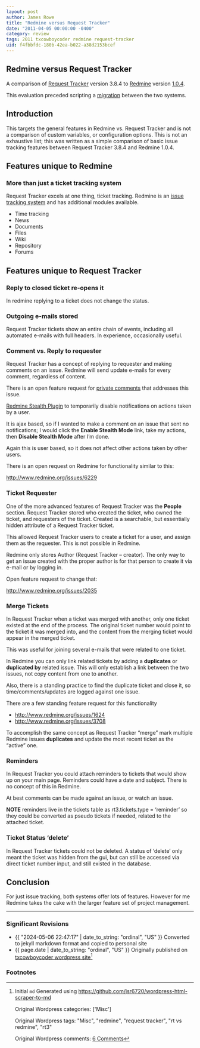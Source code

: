 ```yaml
---
layout: post
author: James Rowe
title: "Redmine versus Request Tracker"
date: "2011-04-05 00:00:00 -0400"
category: review
tags: 2011 txcowboycoder redmine request-tracker
uid: f4fbbfdc-180b-42ea-b022-a38d2153bcef
---
```


## Redmine versus Request Tracker

A comparison of [Request Tracker](http://bestpractical.com/rt/) version 3.8.4 to [Redmine](http://www.redmine.org) version [1.0.4](http://www.redmine.org/projects/redmine/versions/26).

This evaluation preceded scripting a [migration](https://github.com/jsr6720/Request-Tracker-to-Redmine-Migration) between the two systems.

## Introduction

This targets the general features in Redmine vs. Request Tracker and is not a comparison of custom variables, or configuration options. This is not an exhaustive list; this was written as a simple comparison of basic issue tracking features between Request Tracker 3.8.4 and Redmine 1.0.4.

## Features unique to Redmine

### More than just a ticket tracking system

Request Tracker excels at one thing, ticket tracking. Redmine is an [issue tracking system](http://www.redmine.org/wiki/redmine/RedmineIssueTrackingSetup) and has additional modules available.

* Time tracking
* News
* Documents
* Files
* Wiki
* Repository
* Forums

## Features unique to Request Tracker

### Reply to closed ticket re-opens it

In redmine replying to a ticket does not change the status.

### Outgoing e-mails stored

Request Tracker tickets show an entire chain of events, including all automated e-mails with full headers. In experience, occasionally useful.

### Comment vs. Reply to requester

Request Tracker has a concept of replying to requester and making comments on an issue. Redmine will send update e-mails for every comment, regardless of content.  

There is an open feature request for [private comments](http://www.redmine.org/issues/1554) that addresses this issue.

[Redmine Stealth Plugin](http://www.redmine.org/wiki/redmine/PluginRedmineStealth) to temporarily disable notifications on actions taken by a user.   

It is ajax based, so if I wanted to make a comment on an issue that sent no notifications; I would click the **Enable Stealth Mode** link, take my actions, then **Disable Stealth Mode** after I’m done.  

Again this is user based, so it does not affect other actions taken by other users.

There is an open request on Redmine for functionality similar to this:  

<http://www.redmine.org/issues/6229>


### Ticket Requester

One of the more advanced features of Request Tracker was the **People** section. Request Tracker stored who created the ticket, who owned the ticket, and requesters of the ticket. Created is a searchable, but essentially hidden attribute of a Request Tracker ticket.  

This allowed Request Tracker users to create a ticket for a user, and assign them as the requester. This is not possible in Redmine.

Redmine only stores Author (Request Tracker – creator). The only way to get an issue created with the proper author is for that person to create it via e-mail or by logging in.

Open feature request to change that:  

<http://www.redmine.org/issues/2035>

### Merge Tickets

In Request Tracker when a ticket was merged with another, only one ticket existed at the end of the process. The original ticket number would point to the ticket it was merged into, and the content from the merging ticket would appear in the merged ticket.

This was useful for joining several e-mails that were related to one ticket.

In Redmine you can only link related tickets by adding a **duplicates** or **duplicated by** related issue. This will only establish a link between the two issues, not copy content from one to another.

Also, there is a standing practice to find the duplicate ticket and close it, so time/comments/updates are logged against one issue.

There are a few standing feature request for this functionality

* <http://www.redmine.org/issues/1624>
* <http://www.redmine.org/issues/3708>

To accomplish the same concept as Request Tracker “merge” mark multiple Redmine issues **duplicates** and update the most recent ticket as the “active” one.

### Reminders

In Request Tracker you could attach reminders to tickets that would show up on your main page. Reminders could have a date and subject. There is no concept of this in Redmine.

At best comments can be made against an issue, or watch an issue.

**NOTE** reminders live in the tickets table as rt3.tickets.type = ‘reminder’ so they could be converted as pseudo tickets if needed, related to the attached ticket.

### Ticket Status ‘delete’

In Request Tracker tickets could not be deleted. A status of ‘delete’ only meant the ticket was hidden from the gui, but can still be accessed via direct ticket number input, and still existed in the database.

## Conclusion

For just issue tracking, both systems offer lots of features. However for me Redmine takes the cake with the larger feature set of project management.

---

### Significant Revisions

- {{ "2024-05-06 22:47:17" | date_to_string: "ordinal", "US" }} Converted to jekyll markdown format and copied to personal site
- {{ page.date | date_to_string: "ordinal", "US" }} Originally published on [txcowboycoder wordpress site](https://txcowboycoder.wordpress.com/2011/04/05/redmine-versus-request-tracker/)[^draft]

### Footnotes

[^draft]: Initial `md` Generated using <https://github.com/jsr6720/wordpress-html-scraper-to-md>

    Original Wordpress categories: ['Misc']

    Original Wordpress tags: "Misc", "redmine", "request tracker", "rt vs redmine", "rt3"

    Original Wordpress comments: <a href="https://txcowboycoder.wordpress.com/2011/04/05/redmine-versus-request-tracker/#comments">6 Comments</a>
